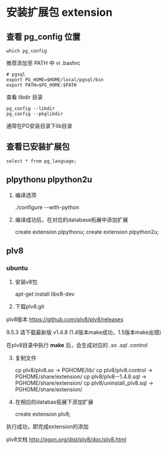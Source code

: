 # 安装扩展包 extension


## 查看 pg_config 位置

    which pg_config

推荐添加至 PATH 中 vi .bashrc

    # pgsql
    export PG_HOME=$HOME/local/pgsql/bin
    export PATH=$PG_HOME:$PATH

查看 libdir 目录

    pg_config --libdir
    pg_config --pkglibdir

通常在PG安装目录下lib目录

## 查看已安装扩展包

    select * from pg_language;


## plpythonu plpython2u

1) 编译选项 
    
    ./configure --with-python

2) 编译成功后，在对应的database拓展中添加扩展

    create extension plpythonu;
    create extension plpython2u;


## plv8

### ubuntu

1) 安装v8包

    apt-get install libv8-dev

2) 下载plv8.git

plv8版本 https://github.com/plv8/plv8/releases

9.5.3 请下载最新版 v1.4.8 (1.4版本make成功，1.5版本make出错)

在plv8目录中执行 **make** 后，会生成对应的 _.so .sql .control_

3) 复制文件

    cp plv8/plv8.so -> PGHOME/lib/
    cp plv8/plv8.control -> PGHOME/share/extension/
    cp plv8/plv8--1.4.8.sql -> PGHOME/share/extension/
    cp plv8/uninstall_plv8.sql -> PGHOME/share/extension/

4) 在相应的databas拓展下添加扩展

    create extension plv8;
    
执行成功，即完成extension的添加

plv8文档 http://pgxn.org/dist/plv8/doc/plv8.html